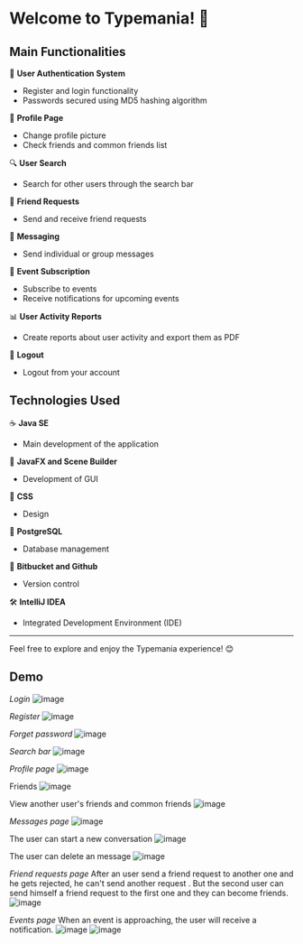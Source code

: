 # Welcome to Typemania! 🎉

## Main Functionalities

🔐 **User Authentication System**
- Register and login functionality
- Passwords secured using MD5 hashing algorithm

👤 **Profile Page**
- Change profile picture
- Check friends and common friends list

🔍 **User Search**
- Search for other users through the search bar

🤝 **Friend Requests**
- Send and receive friend requests

💬 **Messaging**
- Send individual or group messages

📅 **Event Subscription**
- Subscribe to events
- Receive notifications for upcoming events

📊 **User Activity Reports**
- Create reports about user activity and export them as PDF

🚪 **Logout**
- Logout from your account

## Technologies Used

☕ **Java SE**
- Main development of the application

🎨 **JavaFX and Scene Builder**
- Development of GUI

💅 **CSS**
- Design

🐘 **PostgreSQL**
- Database management

🔗 **Bitbucket and Github**
- Version control

🛠️ **IntelliJ IDEA**
- Integrated Development Environment (IDE)

---

Feel free to explore and enjoy the Typemania experience! 😊


## Demo

*Login*
![image](https://user-images.githubusercontent.com/93188396/161097112-ee36ee63-ac02-4d09-88f7-0aca4857dafe.png)


*Register*
![image](https://user-images.githubusercontent.com/93188396/161097580-55a03e33-21a6-4c52-bdb9-194a5d48ae68.png)


*Forget password*
![image](https://user-images.githubusercontent.com/93188396/161097791-dc0af2e2-4a6d-45de-a347-58019325962f.png)


*Search bar*
![image](https://user-images.githubusercontent.com/93188396/161101380-6b8cf222-bd5e-479c-83d8-e91c71094c45.png)


*Profile page*
![image](https://user-images.githubusercontent.com/93188396/161098205-c91a550b-319b-49bc-b681-12918803a2f5.png)


Friends
![image](https://user-images.githubusercontent.com/93188396/161102424-a4f1d7b2-ce69-43a5-bf5c-ea4e3500368e.png)


View another user's friends and common friends
![image](https://user-images.githubusercontent.com/93188396/161103267-0b2dd151-c143-403f-a805-c0a727ff049a.png)


*Messages page*
![image](https://user-images.githubusercontent.com/93188396/161099965-be18545d-c407-4652-ba65-e5d66b28704b.png)


The user can start a new conversation
![image](https://user-images.githubusercontent.com/93188396/161100152-3f16226e-793c-417f-bb9b-ae656e0ff4fc.png)


The user can delete an message
![image](https://user-images.githubusercontent.com/93188396/161100301-d43f3eca-ed4c-4f96-ab3d-44103130044b.png)


*Friend requests page*
After an user send a friend request to another one and he gets rejected, he can't send another request . But the second user can send himself a friend request to the first one and they can become friends.
![image](https://user-images.githubusercontent.com/93188396/161100534-fbecf337-c212-4542-96b9-886158fcb0e9.png)


*Events page*
When an event is approaching, the user will receive a notification.
![image](https://user-images.githubusercontent.com/93188396/161101838-b88db07a-bca1-45c2-beac-a57a47135065.png)
![image](https://user-images.githubusercontent.com/93188396/161102301-b2518ce7-eb6c-4a6f-be01-e7aaddb321a6.png)










